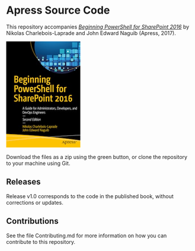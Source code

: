 # Apress Source Code

This repository accompanies [*Beginning PowerShell for SharePoint 2016*](http://www.apress.com/9781484228838) by Nikolas Charlebois-Laprade and John Edward Naguib (Apress, 2017).

[comment]: #cover
![Cover image](9781484228838.jpg)

Download the files as a zip using the green button, or clone the repository to your machine using Git.

## Releases

Release v1.0 corresponds to the code in the published book, without corrections or updates.

## Contributions

See the file Contributing.md for more information on how you can contribute to this repository.